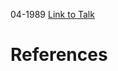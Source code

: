 

04-1989
[Link to Talk](https://www.churchofjesuschrist.org/study/general-conference/1989/04/sunday-afternoon-session?lang=eng)



# References

